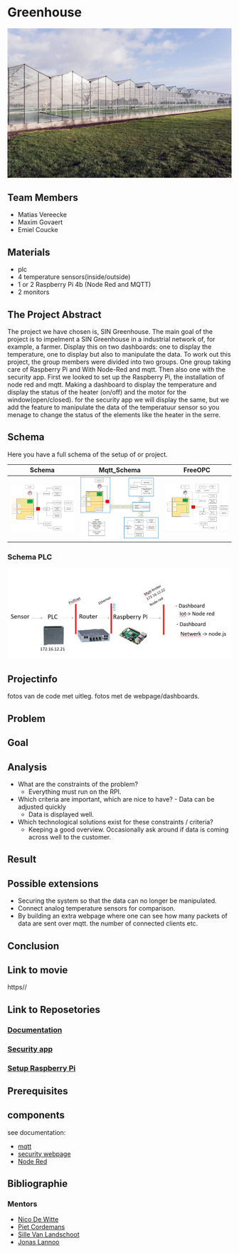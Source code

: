 # Greenhouse

![Greenhouse](img/Greenhouse.jpg)

## Team Members

- Matias Vereecke
- Maxim Govaert
- Emiel Coucke

## Materials

- plc
- 4 temperature sensors(inside/outside)
- 1 or 2 Raspberry Pi 4b (Node Red and MQTT)
- 2 monitors

## The Project Abstract

The project we have chosen is, SIN Greenhouse. The main goal of the project is to impelment a SIN Greenhouse in a industrial network of, for example, a farmer. Display this on two dashboards: one to display the temperature, one to display but also to manipulate the data. To work out this project, the group members were divided into two groups. One group taking care of Raspberry Pi and With Node-Red and mqtt. Then also one with the security app. First we looked to set up the Raspberry Pi, the installation of node red and mqtt. Making a dashboard to display the temperature and display the status of the heater (on/off) and the motor for the window(open/closed). for the security app we will display the same, but we add the feature to manipulate the data of the temperatuur sensor so you menage to change the status of the elements like the heater in the serre.

## Schema

Here you have a full schema of the setup of or project.

|Schema|Mqtt_Schema|FreeOPC|
|---|---|---|
|![Schema](./img/Schema.png)|![Mqtt_Schema](./img/Mqtt_Schema.png)|![OPC_Add](./img/Mqtt_Schema_OPC.png)|

### Schema PLC
![Schema PLC](img/Schema-plc.png)

## Projectinfo

fotos van de code met uitleg. 
fotos met de webpage/dashboards.

## Problem

<!-- - Manipulate states of devices on the PLC by sending data to the PLC.  -->




## Goal

## Analysis
- What are the constraints of the problem?
    - Everything must run on the RPI. 
- Which criteria are important, which are nice to have?
        - Data can be adjusted quickly
    - Data is displayed well.
- Which technological solutions exist for these constraints / criteria?
    - Keeping a good overview. Occasionally ask around if data is coming across well to the customer. 

## Result

## Possible extensions
- Securing the system so that the data can no longer be manipulated.
- Connect analog temperature sensors for comparison.
- By building an extra webpage where one can see how many packets of data are sent over mqtt. the number of connected clients etc.
## Conclusion

## Link to movie

https//

## Link to Reposetories

### [Documentation](https://github.com/vives-projectweek-2022/SIN-Greenhouse-Documentation)

### [Security app](https://github.com/vives-projectweek-2022/SIN-Greenhouse-security-dashboard)

### [Setup Raspberry Pi](https://github.com/vives-projectweek-2022/SIN-Greenhouse-Pi-Setup)

## Prerequisites

## components

see documentation: 
- [mqtt](./Components/mqtt.md)
- [security webpage](./Components/webpage.md)
- [Node Red](./Components/nodered.md)

## Bibliographie


### Mentors

- [Nico De Witte](https://github.com/BioBoost)
- [Piet Cordemans](https://github.com/pcordemans)
- [Sille Van Landschoot](https://github.com/sillevl)
- [Jonas Lannoo](https://github.com/JonasLannoo)

